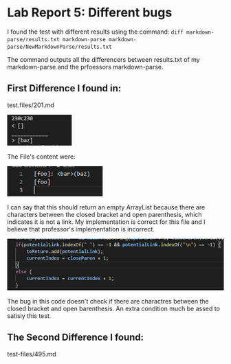 # Lab Report 5: Different bugs
I found the test with different results using the command:
`diff markdown-parse/results.txt markdown-parse markdown-parse/NewMarkdownParse/results.txt`

The command outputs all the differencers between results.txt of my markdown-parse and the prfoessors markdown-parse.

## First Difference I found in:
test.files/201.md

![Image](fileTestOutput.PNG)

The File's content were: 

![Image](file-contents.PNG)

I can say that this should return an empty ArrayList because there are characters between the closed bracket and open parenthesis, which indicates it is not a link. My implementation is correct for this file and I believe that professor's implementation is incorrect.

![Image](code.PNG)

The bug in this code doesn't check if there are charactres between the closed bracket and open barenthesis. An extra condition much be assed to satisiy this test.


## The Second Difference I found: 
test-files/495.md





